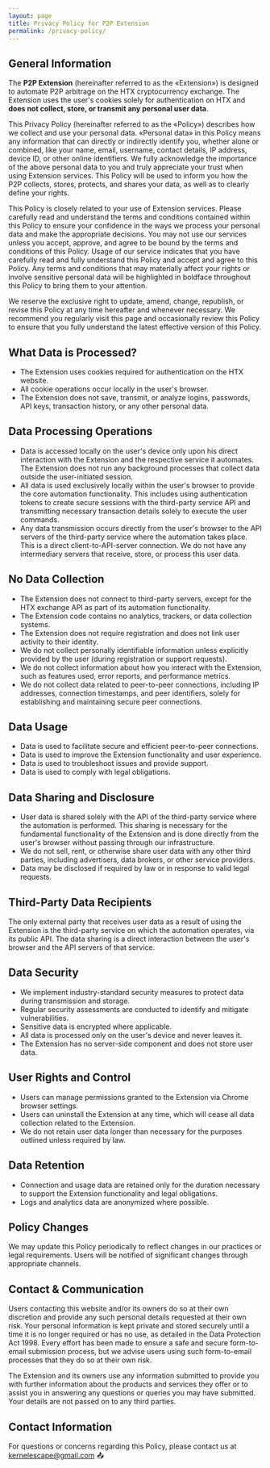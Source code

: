 ```yaml
---
layout: page
title: Privacy Policy for P2P Extension
permalink: /privacy-policy/
---
```


## General Information

The **P2P Extension** (hereinafter referred to as the «Extension») is designed to automate P2P arbitrage on the HTX cryptocurrency exchange. The Extension uses the user's cookies solely for authentication on HTX and **does not collect, store, or transmit any personal user data**.

This Privacy Policy (hereinafter referred to as the «Policy») describes how we collect and use your personal data. «Personal data» in this Policy means any information that can directly or indirectly identify you, whether alone or combined, like your name, email, username, contact details, IP address, device ID, or other online identifiers. We fully acknowledge the importance of the above personal data to you and truly appreciate your trust when using Extension services. This Policy will be used to inform you how the P2P collects, stores, protects, and shares your data, as well as to clearly define your rights.

This Policy is closely related to your use of Extension services. Please carefully read and understand the terms and conditions contained within this Policy to ensure your confidence in the ways we process your personal data and make the appropriate decisions. You may not use our services unless you accept, approve, and agree to be bound by the terms and conditions of this Policy. Usage of our service indicates that you have carefully read and fully understand this Policy and accept and agree to this Policy. Any terms and conditions that may materially affect your rights or involve sensitive personal data will be highlighted in boldface throughout this Policy to bring them to your attention.

We reserve the exclusive right to update, amend, change, republish, or revise this Policy at any time hereafter and whenever necessary. We recommend you regularly visit this page and occasionally review this Policy to ensure that you fully understand the latest effective version of this Policy.

## What Data is Processed?

* The Extension uses cookies required for authentication on the HTX website.
* All cookie operations occur locally in the user's browser.
* The Extension does not save, transmit, or analyze logins, passwords, API keys, transaction history, or any other personal data.

## Data Processing Operations

* Data is accessed locally on the user's device only upon his direct interaction with the Extension and the respective service it automates. The Extension does not run any background processes that collect data outside the user-initiated session.
* All data is used exclusively locally within the user's browser to provide the core automation functionality. This includes using authentication tokens to create secure sessions with the third-party service API and transmitting necessary transaction details solely to execute the user commands.
* Any data transmission occurs directly from the user's browser to the API servers of the third-party service where the automation takes place. This is a direct client-to-API-server connection. We do not have any intermediary servers that receive, store, or process this user data.

## No Data Collection

* The Extension does not connect to third-party servers, except for the HTX exchange API as part of its automation functionality.
* The Extension code contains no analytics, trackers, or data collection systems.
* The Extension does not require registration and does not link user activity to their identity.
* We do not collect personally identifiable information unless explicitly provided by the user (during registration or support requests).
* We do not collect information about how you interact with the Extension, such as features used, error reports, and performance metrics.
* We do not collect data related to peer-to-peer connections, including IP addresses, connection timestamps, and peer identifiers, solely for establishing and maintaining secure peer connections.

## Data Usage

* Data is used to facilitate secure and efficient peer-to-peer connections.
* Data is used to improve the Extension functionality and user experience.
* Data is used to troubleshoot issues and provide support.
* Data is used to comply with legal obligations.

## Data Sharing and Disclosure

* User data is shared solely with the API of the third-party service where the automation is performed. This sharing is necessary for the fundamental functionality of the Extension and is done directly from the user's browser without passing through our infrastructure.
* We do not sell, rent, or otherwise share user data with any other third parties, including advertisers, data brokers, or other service providers.
* Data may be disclosed if required by law or in response to valid legal requests.

## Third-Party Data Recipients

The only external party that receives user data as a result of using the Extension is the third-party service on which the automation operates, via its public API. The data sharing is a direct interaction between the user's browser and the API servers of that service.

## Data Security

* We implement industry-standard security measures to protect data during transmission and storage.
* Regular security assessments are conducted to identify and mitigate vulnerabilities.
* Sensitive data is encrypted where applicable.
* All data is processed only on the user's device and never leaves it.
* The Extension has no server-side component and does not store user data.

## User Rights and Control

* Users can manage permissions granted to the Extension via Chrome browser settings.
* Users can uninstall the Extension at any time, which will cease all data collection related to the Extension.
* We do not retain user data longer than necessary for the purposes outlined unless required by law.

## Data Retention

* Connection and usage data are retained only for the duration necessary to support the Extension functionality and legal obligations.
* Logs and analytics data are anonymized where possible.

## Policy Changes

We may update this Policy periodically to reflect changes in our practices or legal requirements. Users will be notified of significant changes through appropriate channels.

## Contact & Communication

Users contacting this website and/or its owners do so at their own discretion and provide any such personal details requested at their own risk. Your personal information is kept private and stored securely until a time it is no longer required or has no use, as detailed in the Data Protection Act 1998. Every effort has been made to ensure a safe and secure form-to-email submission process, but we advise users using such form-to-email processes that they do so at their own risk.

The Extension and its owners use any information submitted to provide you with further information about the products and services they offer or to assist you in answering any questions or queries you may have submitted. Your details are not passed on to any third parties.

## Contact Information

For questions or concerns regarding this Policy, please contact us at kernelescape@gmail.com 📤
